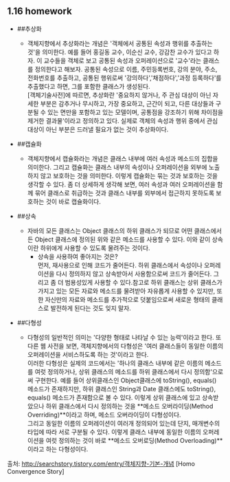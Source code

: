 1.16 homework 
----
* ##추상화
    - 객체지향에서 추상화라는 개념은 '객체에서 공통된 속성과 행위를 추출하는 것'을 의미한다.
예를 들어 홍길동 교수, 이순신 교수, 강감찬 교수가 있다고 하자.
이 교수들을 객체로 보고 공통된 속성과 오퍼레이션으로 '교수'라는 클래스를 정의한다고 해보자.
공통된 속성으로 이름, 주민등록번호, 강의 분야, 주소, 전화번호를 추출하고, 공통된 행위로써 '강의하다','채점하다','과정 등록하다'를 추출했다고 하면, 그를 포함한 클래스가 생성된다.  
[객체기술사전]에 따르면, 추상화란 '중요하지 않거나, 주 관심 대상이 아닌 자세한 부분은 감추거나 무시하고, 가장 중요하고, 근간이 되고, 다른 대상들과 구분될 수 있는 면만을 포함하고 있는 모델이며, 공통점을 강조하기 위해 차이점을 제거한 결과물'이라고 정의하고 있다. 실제로 객체의 속성과 행위 중에서 관심 대상이 아닌 부분은 드러낼 필요가 없는 것이 추상화이다.


* ##캡슐화
    - 객체지향에서 캡슐화라는 개념은 클래스 내부에 여러 속성과 메소드의 집합을 의미한다.
그리고 캡슐화는 클래스 내부의 속성이나 오퍼레이션을 외부에 노출하지 않고 보호하는 것을 의미한다.
이렇게 캡슐화는 묶는 것과 보호하는 것을 생각할 수 있다. 좀 더 상세하게 생각해 보면, 여러 속성과 여러 오퍼레이션을 함께 묶어 클래스로 취급하는 것과 클래스 내부를 외부에서 접근하지 못하도록 보호하는 것이 바로 캡슐화이다.  


* ##상속
    - 자바의 모든 클래스는 Object 클래스의 하위 클래스가 되므로 어떤 클래스에서든 Object 클래스에 정의된 위와 같은 메소드를 사용할 수 있다. 이와 같이 상속이란 하위에게 사용할 수 있도록 물려주는 것이다.  
        - 상속을 사용하여 좋아지는 것은?  
    먼저, 재사용으로 인해 코드가 줄어든다. 하위 클래스에서 속성이나 오퍼레이션을 다시 정의하지 않고 상속받아서 사용함으로써 코드가 줄어든다. 그리고 좀 더 범용성있게 사용할 수 있다.참고로 하위 클래스는 상위 클래스가 가지고 있는 모든 자료와 메소드를 물려받아 자유롭게 사용할 수 있지만, 또한 자신만의 자료와 메소드를 추가적으로 덧붙임으로써 새로운 형태의 클래스로 발전하게 된다는 것도 잊지 말자.


* ##다형성
    -  다형성의 일반적인 의미는 '다양한 형태로 나타날 수 있는 능력'이라고 한다. 또 다른 웹 사전을 보면, 객체지향에서의 다형성은 '여러 클래스들이 동일한 이름의 오퍼레이션을 서비스하도록 하는 것'이라고 한다.  
이러한 다형성은 실제의 코드에서는 '하나의 클래스 내부에 같은 이름의 메소드를 여럿 정의하거나, 상위 클래스의 메소드를 하위 클래스에서 다시 정의함'으로써 구현한다.
예를 들어 상위클래스인 Object클래스에 toString(), equals() 메소드가 존재하지만, 하위 클래스인 String과 Date 클래스에도 toString(), equals() 메소드가 존재함으로 볼 수 있다.
이렇게 상위 클래스에 있고 상속받았으나 하위 클래스에서 다시 정의하는 것을 **메소드 오버라이딩(Method Overriding)**이라고 하며, 메소드 오버라이딩이 다형성이다.﻿  
그리고 동일한 이름의 오퍼레이션이 여러개 정의되어 있는데 단지, 매개변수의 타입에 따라 서로 구분될 수 있다.
이렇게 클래스 내부에 동일한 이름의 오퍼레이션을 여럿 정의하는 것이 바로 **메소드 오버로딩(Method Overloading)**이라고 하는 다형성이다.  

출처: http://searchstory.tistory.com/entry/객체지향-기본-개념 [Homo Convergence Story]


